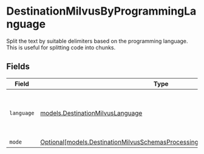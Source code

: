 # DestinationMilvusByProgrammingLanguage

Split the text by suitable delimiters based on the programming language. This is useful for splitting code into chunks.


## Fields

| Field                                                                                                                                                          | Type                                                                                                                                                           | Required                                                                                                                                                       | Description                                                                                                                                                    |
| -------------------------------------------------------------------------------------------------------------------------------------------------------------- | -------------------------------------------------------------------------------------------------------------------------------------------------------------- | -------------------------------------------------------------------------------------------------------------------------------------------------------------- | -------------------------------------------------------------------------------------------------------------------------------------------------------------- |
| `language`                                                                                                                                                     | [models.DestinationMilvusLanguage](../models/destinationmilvuslanguage.md)                                                                                     | :heavy_check_mark:                                                                                                                                             | Split code in suitable places based on the programming language                                                                                                |
| `mode`                                                                                                                                                         | [Optional[models.DestinationMilvusSchemasProcessingTextSplitterTextSplitterMode]](../models/destinationmilvusschemasprocessingtextsplittertextsplittermode.md) | :heavy_minus_sign:                                                                                                                                             | N/A                                                                                                                                                            |